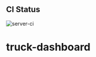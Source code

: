 
## CI Status
![server-ci](https://github.com/${GITHUB_REPOSITORY:-your-user/your-repo}/actions/workflows/server-ci.yml/badge.svg)
# truck-dashboard
